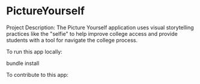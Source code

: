 PictureYourself
===============

Project Description: The Picture Yourself application uses visual storytelling practices like the "selfie" to help improve college access and provide students with a tool for navigate the college process. 


To run this app locally: 

bundle install


To contribute to this app:


